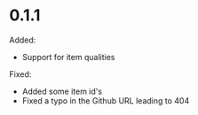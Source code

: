 0.1.1
================================

Added:
 * Support for item qualities

Fixed:
 * Added some item id's
 * Fixed a typo in the Github URL leading to 404
 